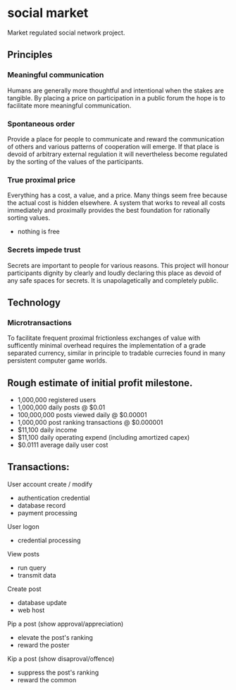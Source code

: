 # social market

Market regulated social network project.

## Principles
### Meaningful communication
Humans are generally more thoughtful and intentional when the stakes are tangible. By placing a price on participation in a public forum the hope is to facilitate more meaningful communication.
### Spontaneous order
Provide a place for people to communicate and reward the communication of others and various patterns of cooperation will emerge.  If that place is devoid of arbitrary external regulation it will nevertheless become regulated by the sorting of the values of the participants. 
### True proximal price
Everything has a cost, a value, and a price.  Many things seem free because the actual cost is hidden elsewhere.  A system that works to reveal all costs immediately and proximally provides the best foundation for rationally sorting values.
* nothing is free
### Secrets impede trust
Secrets are important to people for various reasons.  This project will honour participants dignity by clearly and loudly declaring this place as devoid of any safe spaces for secrets.  It is unapolagetically and completely public.

## Technology
### Microtransactions
To facilitate frequent proximal frictionless exchanges of value with sufficently minimal overhead requires the implementation of a grade separated currency, similar in principle to tradable currecies found in many persistent computer game worlds.

## Rough estimate of initial profit milestone.
* 1,000,000 registered users
* 1,000,000 daily posts @ $0.01
* 100,000,000 posts viewed daily @ $0.00001
* 1,000,000 post ranking transactions @ $0.000001
* $11,100 daily income
* $11,100 daily operating expend (including amortized capex)
* $0.0111 average daily user cost

## Transactions:

User account create / modify
* authentication credential
* database record 
* payment processing

User logon
* credential processing

View posts
* run query
* transmit data

Create post
* database update
* web host

Pip a post (show approval/appreciation)
* elevate the post's ranking
* reward the poster

Kip a post (show disaproval/offence)
* suppress the post's ranking
* reward the common


